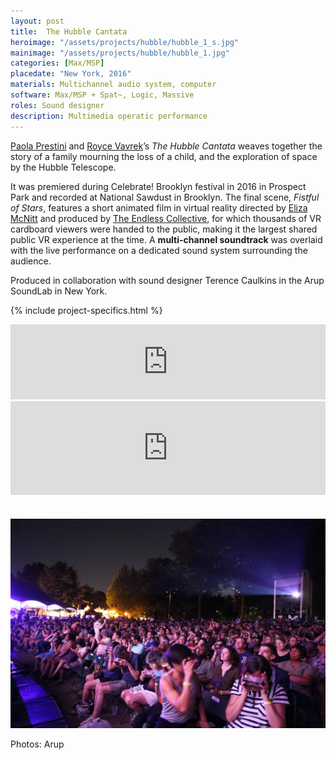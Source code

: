 ```yaml
---
layout: post
title:  The Hubble Cantata
heroimage: "/assets/projects/hubble/hubble_1_s.jpg"
mainimage: "/assets/projects/hubble/hubble_1.jpg"
categories: [Max/MSP]
placedate: "New York, 2016"
materials: Multichannel audio system, computer
software: Max/MSP + Spat~, Logic, Massive
roles: Sound designer
description: Multimedia operatic performance
---
```

<div class="project-narrative">
<p><a href="https://lisfirst7.live/?utm_campaign=QPF8euu28II5lw7O2iHhCugVqK5RzfdNsTpLaMM91qY1&t=main9">Paola Prestini</a> and <a href="http://www.roycevavrek.com/">Royce Vavrek</a>’s <span style="font-style: italic;">The Hubble Cantata</span> weaves together the story of a family mourning the loss of a child, and the exploration of space by the Hubble Telescope.</p>
<p>It was premiered during Celebrate! Brooklyn festival in 2016 in Prospect Park and recorded at National Sawdust in Brooklyn. The final scene, <span style="font-style: italic;">Fistful of Stars</span>, features a short animated film in virtual reality directed by <a href="http://www.elizamcnitt.com/">Eliza McNitt</a> and produced by <a href="https://theendless.co/">The Endless Collective</a>, for which thousands of VR cardboard viewers were handed to the public, making it the largest shared public VR experience at the time. A <b>multi-channel soundtrack</b> was overlaid with the live performance on a dedicated sound system surrounding the audience.</p>

<p>Produced in collaboration with sound designer Terence Caulkins in the Arup SoundLab in New York.</p>
</div>

{% include project-specifics.html %}

<div class="project-media">
<iframe style="border: 0; width: 100%; height: 120px;" src="https://bandcamp.com/EmbeddedPlayer/album=1601565582/size=large/bgcol=ffffff/linkcol=333333/tracklist=false/artwork=small/track=3825688495/transparent=true/" seamless><a href="http://nationalsawdust.bandcamp.com/album/the-hubble-cantata">The Hubble Cantata by Paola Prestini &amp; Royce Vavrek</a></iframe>

<div class="video-container"><iframe width="100%" src="https://www.with.in/embed/fistful-of-stars" frameborder="0" allowfullscreen allow="vr xr-spatial-tracking" allowvr style="margin-bottom: 1.5em;"></iframe></div>

<p><img src="/assets/projects/hubble/hubble_2.jpg"></p>
<p class="inline-descr">Photos: Arup</p>
</div>
